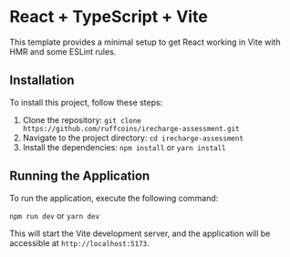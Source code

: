 # React + TypeScript + Vite

This template provides a minimal setup to get React working in Vite with HMR and some ESLint rules.

## Installation

To install this project, follow these steps:

1. Clone the repository: `git clone https://github.com/ruffcoins/irecharge-assessment.git`
2. Navigate to the project directory: `cd irecharge-assessment`
3. Install the dependencies: `npm install` or `yarn install`

## Running the Application

To run the application, execute the following command:

`npm run dev` or `yarn dev`

This will start the Vite development server, and the application will be accessible at `http://localhost:5173`.
